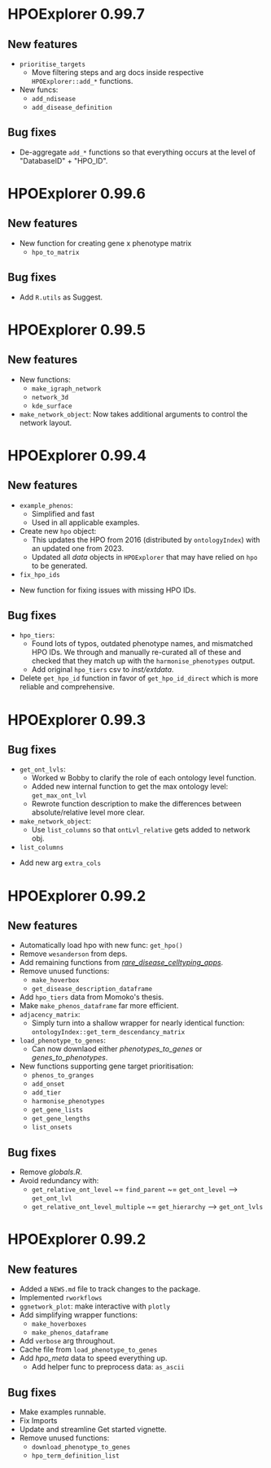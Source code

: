 # HPOExplorer 0.99.7

## New features

* `prioritise_targets`
  - Move filtering steps and arg docs inside respective `HPOExplorer::add_*` functions.
* New funcs:
  - `add_ndisease`
  - `add_disease_definition`
  
## Bug fixes

* De-aggregate `add_*` functions so that everything occurs at the level 
  of "DatabaseID" + "HPO_ID".

# HPOExplorer 0.99.6

## New features

* New function for creating gene x phenotype matrix
  - `hpo_to_matrix`

## Bug fixes

* Add `R.utils` as Suggest.

# HPOExplorer 0.99.5

## New features

* New functions:
  - `make_igraph_network`
  - `network_3d`
  - `kde_surface`
* `make_network_object`: Now takes additional arguments 
  to control the network layout.


# HPOExplorer 0.99.4

## New features

* `example_phenos`: 
  - Simplified and fast
  - Used in all applicable examples.
* Create new `hpo` object:
  - This updates the HPO from 2016 (distributed by `ontologyIndex`) with an updated 
    one from 2023.
  - Updated all *data* objects in `HPOExplorer` that may
    have relied on `hpo` to be generated.
*  `fix_hpo_ids`
  - New function for fixing issues with missing HPO IDs.

## Bug fixes

* `hpo_tiers`:
  - Found lots of typos, outdated phenotype names, and mismatched HPO IDs.
    We through and manually re-curated all of these and checked that they match up with the 
    `harmonise_phenotypes` output.
  - Add original `hpo_tiers` csv to *inst/extdata*.
* Delete `get_hpo_id` function in favor of `get_hpo_id_direct` 
  which is more reliable and comprehensive.

# HPOExplorer 0.99.3

## Bug fixes

* `get_ont_lvls`: 
  - Worked w Bobby to clarify the role of each ontology level function.
  - Added new internal function to get the max ontology level: `get_max_ont_lvl`
  - Rewrote function description to make the differences between 
    absolute/relative level more clear.
* `make_network_object`:
  - Use `list_columns` so that `ontLvl_relative` gets added to network obj.
*  `list_columns`
  - Add new arg `extra_cols`

# HPOExplorer 0.99.2

## New features

* Automatically load hpo with new func: `get_hpo()`
* Remove `wesanderson` from deps.
* Add remaining functions from [*rare_disease_celltyping_apps*](https://github.com/neurogenomics/rare_disease_celltyping_apps). 
* Remove unused functions:
  - `make_hoverbox`
  - `get_disease_description_dataframe`
* Add `hpo_tiers` data from Momoko's thesis.
* Make `make_phenos_dataframe` far more efficient.
* `adjacency_matrix`:
  - Simply turn into a shallow wrapper for nearly identical function: 
    `ontologyIndex::get_term_descendancy_matrix`
* `load_phenotype_to_genes`:
  - Can now downlaod either *phenotypes_to_genes* or *genes_to_phenotypes*.
* New functions supporting gene target prioritisation: 
  - `phenos_to_granges`
  - `add_onset`
  - `add_tier`
  - `harmonise_phenotypes`
  - `get_gene_lists`
  - `get_gene_lengths`
  - `list_onsets`

## Bug fixes

* Remove *globals.R*. 
* Avoid redundancy with:
  - `get_relative_ont_level` ~= `find_parent` ~= `get_ont_level` --> `get_ont_lvl`
  - `get_relative_ont_level_multiple` ~= `get_hierarchy` --> `get_ont_lvls`

# HPOExplorer 0.99.2

## New features

* Added a `NEWS.md` file to track changes to the package.
* Implemented `rworkflows`
* `ggnetwork_plot`: make interactive with `plotly`
* Add simplifying wrapper functions:
  - `make_hoverboxes`
  - `make_phenos_dataframe`
* Add `verbose` arg throughout.
* Cache file from `load_phenotype_to_genes`
* Add *hpo_meta* data to speed everything up.
  - Add helper func to preprocess data: `as_ascii`

## Bug fixes

* Make examples runnable.
* Fix Imports
* Update and streamline Get started vignette.
* Remove unused functions:
  - `download_phenotype_to_genes`
  - `hpo_term_definition_list`
